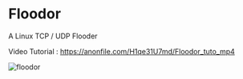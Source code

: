# Floodor
A Linux TCP / UDP Flooder

Video Tutorial : https://anonfile.com/H1qe31U7md/Floodor_tuto_mp4

![floodor](https://hebergeur-images.com/up/3b7df9139305a972d53bec37e59ba513.png)

